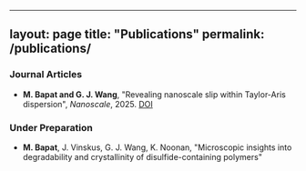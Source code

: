 
---
layout: page
title: "Publications"
permalink: /publications/
---

### Journal Articles

- **M. Bapat and G. J. Wang**, "Revealing nanoscale slip within Taylor-Aris dispersion", *Nanoscale*, 2025. [DOI](https://doi.org/10.1039/D4NR03468F)

### Under Preparation

- **M. Bapat**, J. Vinskus, G. J. Wang, K. Noonan, "Microscopic insights into degradability and crystallinity of disulfide-containing polymers"
